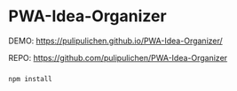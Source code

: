 # PWA-Idea-Organizer

DEMO: https://pulipulichen.github.io/PWA-Idea-Organizer/

REPO: https://github.com/pulipulichen/PWA-Idea-Organizer

#####

````
npm install
